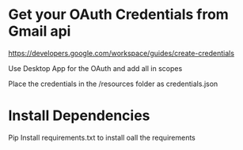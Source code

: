 # Get your OAuth Credentials from Gmail api
https://developers.google.com/workspace/guides/create-credentials

Use Desktop App for the OAuth and add all in scopes

Place the credentials in the /resources folder as credentials.json

# Install Dependencies
Pip Install requirements.txt to install oall the requirements
